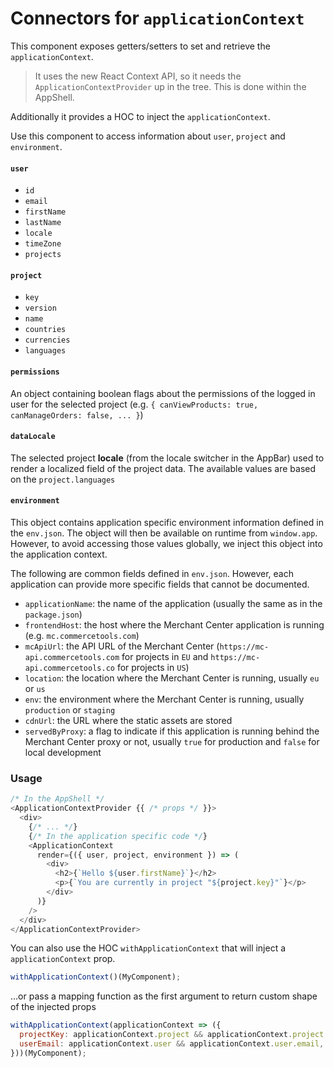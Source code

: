 # Connectors for `applicationContext`

This component exposes getters/setters to set and retrieve the `applicationContext`.

> It uses the new React Context API, so it needs the `ApplicationContextProvider` up in the tree. This is done within the AppShell.

Additionally it provides a HOC to inject the `applicationContext`.

Use this component to access information about `user`, `project` and `environment`.

#### `user`

- `id`
- `email`
- `firstName`
- `lastName`
- `locale`
- `timeZone`
- `projects`

#### `project`

- `key`
- `version`
- `name`
- `countries`
- `currencies`
- `languages`

#### `permissions`

An object containing boolean flags about the permissions of the logged in user for the selected project (e.g. `{ canViewProducts: true, canManageOrders: false, ... }`)

#### `dataLocale`

The selected project **locale** (from the locale switcher in the AppBar) used to render a localized field of the project data. The available values are based on the `project.languages`

#### `environment`

This object contains application specific environment information defined in the `env.json`. The object will then be available on runtime from `window.app`. However, to avoid accessing those values globally, we inject this object into the application context.

The following are common fields defined in `env.json`. However, each application can provide more specific fields that cannot be documented.

- `applicationName`: the name of the application (usually the same as in the `package.json`)
- `frontendHost`: the host where the Merchant Center application is running (e.g. `mc.commercetools.com`)
- `mcApiUrl`: the API URL of the Merchant Center (`https://mc-api.commercetools.com` for projects in `EU` and `https://mc-api.commercetools.co` for projects in `US`)
- `location`: the location where the Merchant Center is running, usually `eu` or `us`
- `env`: the environment where the Merchant Center is running, usually `production` or `staging`
- `cdnUrl`: the URL where the static assets are stored
- `servedByProxy`: a flag to indicate if this application is running behind the Merchant Center proxy or not, usually `true` for production and `false` for local development

### Usage

```js
/* In the AppShell */
<ApplicationContextProvider {{ /* props */ }}>
  <div>
    {/* ... */}
    {/* In the application specific code */}
    <ApplicationContext
      render={({ user, project, environment }) => (
        <div>
          <h2>{`Hello ${user.firstName}`}</h2>
          <p>{`You are currently in project "${project.key}"`}</p>
        </div>
      )}
    />
  </div>
</ApplicationContextProvider>
```

You can also use the HOC `withApplicationContext` that will inject a `applicationContext` prop.

```js
withApplicationContext()(MyComponent);
```

...or pass a mapping function as the first argument to return custom shape of the injected props

```js
withApplicationContext(applicationContext => ({
  projectKey: applicationContext.project && applicationContext.project.key,
  userEmail: applicationContext.user && applicationContext.user.email,
}))(MyComponent);
```
